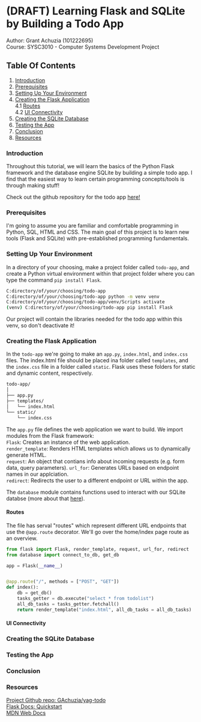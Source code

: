 # (DRAFT) Learning Flask and SQLite by Building a Todo App

Author: Grant Achuzia (101222695)  
Course: SYSC3010 - Computer Systems Development Project

## Table Of Contents

1. [Introduction](#introduction)
2. [Prerequisites](#prerequisites)
3. [Setting Up Your Environment](#setting-up-your-environment)
4. [Creating the Flask Application](#creating-the-flask-application)  
    4.1 [Routes](#routes)  
    4.2 [UI Connectivity](#ui-connectivity)
5. [Creating the SQLite Database](#creating-the-sqlite-database)
6. [Testing the App](#testing-the-app)
7. [Conclusion](#conclusion)
8. [Resources](#resources)

### Introduction

Throughout this tutorial, we will learn the basics of the Python Flask framework and the database engine SQLite by building a simple todo app. I find that the easiest way to learn certain programming concepts/tools is through making stuff!

Check out the github repository for the todo app [here!](https://github.com/GAchuzia/yag-todo)

### Prerequisites

I'm going to assume you are familiar and comfortable programming in Python, SQL, HTML and CSS. The main goal of this project is to learn new tools (Flask and SQLite) with pre-established programming fundamentals.

### Setting Up Your Environment

In a directory of your choosing, make a project folder called `todo-app`, and create a Python virtual environment within that project folder where you can type the command `pip install Flask`.

```bash
C:directory/of/your/choosing/todo-app
C:directory/of/your/choosing/todo-app python -m venv venv
C:directory/of/your/choosing/todo-app/venv/Scripts activate
(venv) C:directory/of/your/choosing/todo-app pip install Flask 
```

Our project will contain the libraries needed for the todo app within this venv, so don't deactivate it!  

### Creating the Flask Application

In the `todo-app` we're going to make an `app.py`, `index.html`, and `index.css` files. The index.html file should be placed ina folder called `templates`, and the `index.css` file in a folder called `static`. Flask uses these folders for static and dynamic content, respectively.  

```bash
todo-app/
│
├── app.py
├── templates/
│   └── index.html
└── static/
    └── index.css
```

The `app.py` file defines the web application we want to build. We import modules from the Flask framework:  
`Flask`: Creates an instance of the web application.  
`render_template`: Renders HTML templates which allows us to dynamically generate HTML.  
`request`: An object that contians info about incoming requests (e.g. form data, query parameters).
`url_for`: Generates URLs based on endpoint names in our applciation.  
`redirect`: Redirects the user to a different endpoint or URL within the app.  

The `database` module contains functions used to interact with our SQLite databse (more about that [here](#creating-the-sqlite-database)).

#### Routes

The file has serval "routes" which represent different URL endpoints that use the `@app.route` decorator. We'll go over the home/index page route as an overview.

```python
from flask import Flask, render_template, request, url_for, redirect
from database import connect_to_db, get_db

app = Flask(__name__)


@app.route("/", methods = ["POST", "GET"])
def index():
    db = get_db()
    tasks_getter = db.execute("select * from todolist")
    all_db_tasks = tasks_getter.fetchall()
    return render_template("index.html", all_db_tasks = all_db_tasks)
```

#### UI Connectivity

### Creating the SQLite Database

### Testing the App

### Conclusion

### Resources

[Project Github repo: GAchuzia/yag-todo](https://github.com/GAchuzia/yag-todo)  
[Flask Docs: Quickstart](https://flask.palletsprojects.com/en/3.0.x/quickstart/)  
[MDN Web Docs](https://developer.mozilla.org/en-US/)
